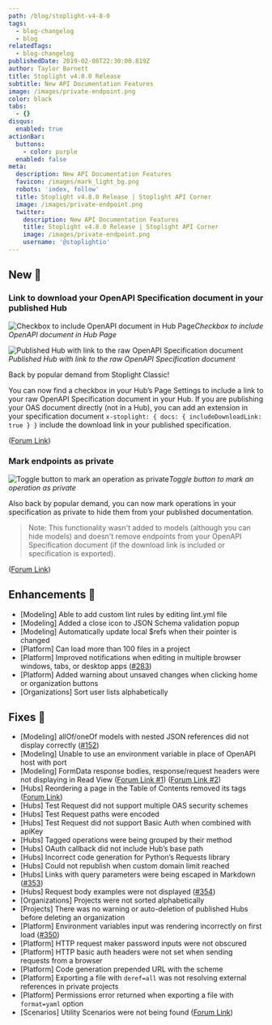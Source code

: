```yaml
---
path: /blog/stoplight-v4-8-0
tags:
  - blog-changelog
  - blog
relatedTags:
  - blog-changelog
publishedDate: 2019-02-08T22:30:00.819Z
author: Taylor Barnett
title: Stoplight v4.8.0 Release
subtitle: New API Documentation Features
image: /images/private-endpoint.png
color: black
tabs:
  - {}
disqus:
  enabled: true
actionBar:
  buttons:
    - color: purple
  enabled: false
meta:
  description: New API Documentation Features
  favicon: /images/mark_light_bg.png
  robots: 'index, follow'
  title: Stoplight v4.8.0 Release | Stoplight API Corner
  image: /images/private-endpoint.png
  twitter:
    description: New API Documentation Features
    title: Stoplight v4.8.0 Release | Stoplight API Corner
    image: /images/private-endpoint.png
    username: '@stoplightio'
---
```

## New 🚀

### Link to download your OpenAPI Specification document in your published Hub

![Checkbox to include OpenAPI document in Hub Page](/images/download-link-checkbox.png)_Checkbox to include OpenAPI document in Hub Page_

![Published Hub with link to the raw OpenAPI Specification document](/images/download-link-included.png)_Published Hub with link to the raw OpenAPI Specification document_

Back by popular demand from Stoplight Classic!

You can now find a checkbox in your Hub’s Page Settings to include a link to your raw OpenAPI Specification document in your Hub. If you are publishing your OAS document directly (not in a Hub), you can add an extension in your specification document `x-stoplight: { docs: { includeDownloadLink: true } }` include the download link in your published specification. 

([Forum Link](https://community.stoplight.io/t/allow-users-to-download-swagger-file))

### Mark endpoints as private

![Toggle button to mark an operation as private](/images/private-endpoint.png)_Toggle button to mark an operation as private_

Also back by popular demand, you can now mark operations in your specification as private to hide them from your published documentation. 

> Note: This functionality wasn't added to models (although you can hide models) and doesn't remove endpoints from your OpenAPI Specification document (if the download link is included or specification is exported).

([Forum Link](https://community.stoplight.io/t/public-private-endpoint-designation))

## Enhancements 💪

* [Modeling] Able to add custom lint rules by editing lint.yml file
* [Modeling] Added a close icon to JSON Schema validation popup
* [Modeling] Automatically update local $refs when their pointer is changed
* [Platform] Can load more than 100 files in a project
* [Platform] Improved notifications when editing in multiple browser windows, tabs, or desktop apps ([\#283](https://github.com/stoplightio/desktop/issues/283))
* [Platform] Added warning about unsaved changes when clicking home or organization buttons
* [Organizations] Sort user lists alphabetically

## Fixes 🔧

* [Modeling] allOf/oneOf models with nested JSON references did not display correctly ([\#152](https://github.com/stoplightio/desktop/issues/152))
* [Modeling] Unable to use an environment variable in place of OpenAPI host with port
* [Modeling] FormData response bodies, response/request headers were not displaying in Read View ([Forum Link #1](https://community.stoplight.io/t/response-headers-do-not-show-up-in-published-api-docs)) ([Forum Link #2](https://community.stoplight.io/t/example-request-body-not-showing-up-in-read-view))
* [Hubs] Reordering a page in the Table of Contents removed its tags ([Forum Link](https://community.stoplight.io/t/page-tags-are-lost-when-reordering-pages))
* [Hubs] Test Request did not support multiple OAS security schemes
* [Hubs] Test Request paths were encoded
* [Hubs] Test Request did not support Basic Auth when combined with apiKey
* [Hubs] Tagged operations were being grouped by their method
* [Hubs] OAuth callback did not include Hub’s base path
* [Hubs] Incorrect code generation for Python’s Requests library
* [Hubs] Could not republish when custom domain limit reached
* [Hubs] Links with query parameters were being escaped in Markdown ([\#353](https://github.com/stoplightio/desktop/issues/353))
* [Hubs] Request body examples were not displayed ([\#354](https://github.com/stoplightio/desktop/issues/354))
* [Organizations] Projects were not sorted alphabetically
* [Projects] There was no warning or auto-deletion of published Hubs before deleting an organization
* [Platform] Environment variables input was rendering incorrectly on first load ([\#350](https://github.com/stoplightio/desktop/issues/350))
* [Platform] HTTP request maker password inputs were not obscured
* [Platform] HTTP basic auth headers were not set when sending requests from a browser
* [Platform] Code generation prepended URL with the scheme
* [Platform] Exporting a file with `deref=all` was not resolving external references in private projects
* [Platform] Permissions error returned when exporting a file with `format=yaml` option
* [Scenarios] Utility Scenarios were not being found ([Forum Link](https://community.stoplight.io/t/reference-utility-models-in-test-scenarios-is-not-working))
